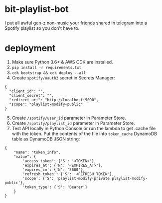 # bit-playlist-bot

I put all awful gen-z non-music your friends shared in telegram into a Spotify playlist so you don't have to.

# deployment
1. Make sure Python 3.6+ & AWS CDK are installed.
2. `pip install -r requirements.txt`
3. `cdk bootstrap && cdk deploy --all`
4. Create `spotify/oauth2` secret in Secrets Manager:
```
{
  "client_id": "",
  "client_secret": "",
  "redirect_uri": "http://localhost:9090",
  "scope": "playlist-modify-public"
}
```
5. Create `/spotify/user_id` parameter in Parameter Store.
6. Create `/spotify/playlist_id` parameter in Parameter Store.
7. Test API locally in Python Console or run the lambda to get .cache file with the token. Put the contents of the file into `token_cache` DynamoDB table as DynamoDB JSON string: 
```
{
    "name": "token_info",
    "value": {
        'access_token': {'S': '<TOKEN>'},
        'expires_at': {'N': '<EXPIRES_AT>'},
        'expires_in': {'N': '3600'},
        'refresh_token': {'S': '<REFRESH_TOKEN'},
        'scope': {'S': 'playlist-modify-private playlist-modify-public'},
        'token_type': {'S': 'Bearer'}
    }
}
```
